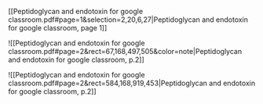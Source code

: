 [[Peptidoglycan and endotoxin for google classroom.pdf#page=1&selection=2,20,6,27|Peptidoglycan and endotoxin for google classroom, page 1]]


![[Peptidoglycan and endotoxin for google classroom.pdf#page=2&rect=67,168,497,505&color=note|Peptidoglycan and endotoxin for google classroom, p.2]]

![[Peptidoglycan and endotoxin for google classroom.pdf#page=2&rect=584,168,919,453|Peptidoglycan and endotoxin for google classroom, p.2]]